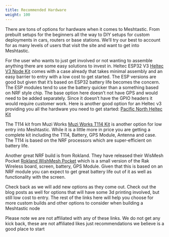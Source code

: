 ```yaml
---
title: Recommended Hardware
weight: 100
---
```


There are tons of options for hardware when it comes to Meshtastic. From prebuilt setups for the beginners all the way to DIY setups for custom deployments in cars, routers or base stations. We’ll try our best to account for as many levels of users that visit the site and want to get into Meshtastic. 

For the user who wants to just get involved or not wanting to assemble anything there are some easy solutions to invest in.
Heltec ESP32 V3 [Heltec V3 Node Kit](https://heltec.org/project/wifi-lora-32-v3/) comes with a case already that takes minimal assembly and an easy barrier to entry with a low cost to get started. The ESP versions are good but given that it’s based on ESP32 battery life becomes the concern. The ESP modules tend to use the battery quicker than a something based on NRF style chip. The base option here doesn’t not have GPS and would need to be added separately. Since it doesn’t have the GPIO headers it would require customer work. Here is another good option for an Heltec v3 providing you all the hardware you need to get started: [Pacific North Heltec Kit ](https://pacificnorthwest3d.com/products/nomad)

The T114 kit from Muzi Works [Muzi Works T114 Kit](https://muzi.works/products/h2t-complete-device-heltec-t114-with-gps-running-meshtastic) is another option for low entry into Meshtastic. While it is a little more in price you are getting a complete kit including the T114, Battery, GPS Module, Antenna and case. The T114 is based on the NRF processors which are super-efficient on battery life. 

Another great NRF build is from Rokland. They have released their WisMesh Pocket [Rokland WishMesh Pocket](https://store.rokland.com/products/wismesh-pocket) which is a small version of the Rak Wireless board, screen, battery, GPS Module. Given that this is based on an NRF module you can expect to get great battery life out of it as well as functionality with the screen.

Check back as we will add new options as they come out. Check out the blog posts as well for options that will have some 3d printing involved, but still low cost to entry. 
The rest of the links here will help you choose for more custom builds and other options to consider when building a Meshtastic node

Please note we are not affiliated with any of these links. We do not get any kick back, these are not affiliated likes just recommendations we believe is a good place to start